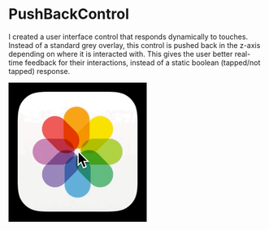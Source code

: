 PushBackControl
===============

I created a user interface control that responds dynamically to touches. Instead of a standard grey overlay, this control is pushed back in the z-axis depending on where it is interacted with. This gives the user better real-time feedback for their interactions, instead of a static boolean (tapped/not tapped) response.

![iOS Simulator Demonstration](demo.gif "Push Back Control")
